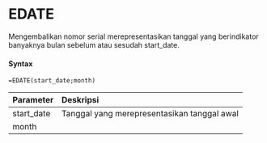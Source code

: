 # EDATE

Mengembalikan nomor serial merepresentasikan tanggal  yang  berindikator banyaknya bulan sebelum atau sesudah start_date.

#### Syntax

```text
=EDATE(start_date;month)
```

| Parameter | Deskripsi |
| :--- | :--- |
| start_date | Tanggal yang merepresentasikan tanggal awal |
| month |  |
